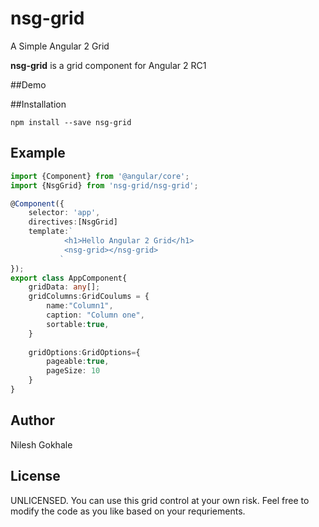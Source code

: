 # nsg-grid
A Simple Angular 2 Grid

**nsg-grid** is a grid component for Angular 2 RC1

##Demo

##Installation
````shell
npm install --save nsg-grid
````

## Example

```ts
import {Component} from '@angular/core';
import {NsgGrid} from 'nsg-grid/nsg-grid';

@Component({
    selector: 'app',
    directives:[NsgGrid]
    template:`
            <h1>Hello Angular 2 Grid</h1>
            <nsg-grid></nsg-grid>
           `
});
export class AppComponent{
    gridData: any[];
    gridColumns:GridCoulums = {
        name:"Column1",
        caption: "Column one",
        sortable:true,
    }
    
    gridOptions:GridOptions={
        pageable:true,
        pageSize: 10
    }
}
```

## Author

Nilesh Gokhale

## License

UNLICENSED. You can use this grid control at your own risk. Feel free to modify the code as you like based on your requriements.